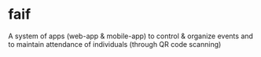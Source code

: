 # faif
A system of apps (web-app &amp; mobile-app) to control &amp; organize events and to maintain attendance of individuals (through QR code scanning)
